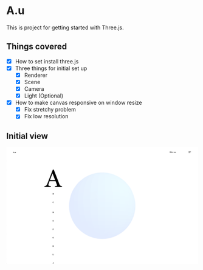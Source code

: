 # A.u

This is project for getting started with Three.js.

## Things covered

- [x] How to set install three.js
- [x] Three things for initial set up
  - [x] Renderer
  - [x] Scene
  - [x] Camera
  - [x] Light (Optional)
- [x] How to make canvas responsive on window resize
  - [x] Fix stretchy problem
  - [x] Fix low resolution

## Initial view

![screenshot 1](screenshots/screenshot-1.png)
